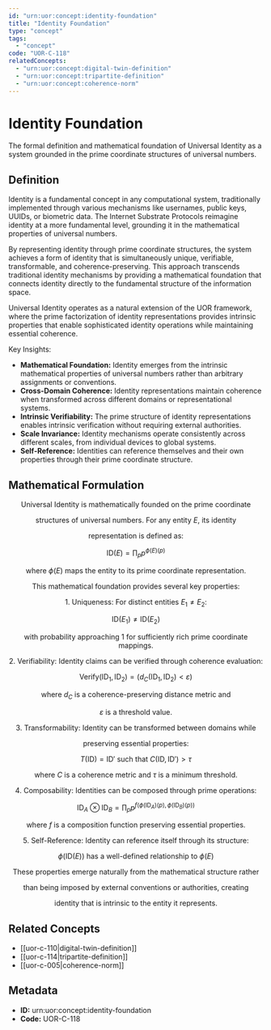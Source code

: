 ```yaml
---
id: "urn:uor:concept:identity-foundation"
title: "Identity Foundation"
type: "concept"
tags:
  - "concept"
code: "UOR-C-118"
relatedConcepts:
  - "urn:uor:concept:digital-twin-definition"
  - "urn:uor:concept:tripartite-definition"
  - "urn:uor:concept:coherence-norm"
---
```


# Identity Foundation

The formal definition and mathematical foundation of Universal Identity as a system grounded in the prime coordinate structures of universal numbers.

## Definition

Identity is a fundamental concept in any computational system, traditionally implemented through various mechanisms like usernames, public keys, UUIDs, or biometric data. The Internet Substrate Protocols reimagine identity at a more fundamental level, grounding it in the mathematical properties of universal numbers.

By representing identity through prime coordinate structures, the system achieves a form of identity that is simultaneously unique, verifiable, transformable, and coherence-preserving. This approach transcends traditional identity mechanisms by providing a mathematical foundation that connects identity directly to the fundamental structure of the information space.

Universal Identity operates as a natural extension of the UOR framework, where the prime factorization of identity representations provides intrinsic properties that enable sophisticated identity operations while maintaining essential coherence.

Key Insights:
- **Mathematical Foundation:** Identity emerges from the intrinsic mathematical properties of universal numbers rather than arbitrary assignments or conventions.
- **Cross-Domain Coherence:** Identity representations maintain coherence when transformed across different domains or representational systems.
- **Intrinsic Verifiability:** The prime structure of identity representations enables intrinsic verification without requiring external authorities.
- **Scale Invariance:** Identity mechanisms operate consistently across different scales, from individual devices to global systems.
- **Self-Reference:** Identities can reference themselves and their own properties through their prime coordinate structure.

## Mathematical Formulation

$$
\text{Universal Identity is mathematically founded on the prime coordinate}
$$

$$
\text{structures of universal numbers. For any entity } E \text{, its identity}
$$

$$
\text{representation is defined as:}
$$

$$
\text{ID}(E) = \prod_{p} p^{\phi(E)(p)}
$$

$$
\text{where } \phi(E) \text{ maps the entity to its prime coordinate representation.}
$$

$$
\text{This mathematical foundation provides several key properties:}
$$

$$
\text{1. Uniqueness: For distinct entities } E_1 \neq E_2\text{:}
$$

$$
\text{ID}(E_1) \neq \text{ID}(E_2)
$$

$$
\text{with probability approaching 1 for sufficiently rich prime coordinate mappings.}
$$

$$
\text{2. Verifiability: Identity claims can be verified through coherence evaluation:}
$$

$$
\text{Verify}(\text{ID}_1, \text{ID}_2) = (d_C(\text{ID}_1, \text{ID}_2) < \varepsilon)
$$

$$
\text{where } d_C \text{ is a coherence-preserving distance metric and}
$$

$$
\varepsilon \text{ is a threshold value.}
$$

$$
\text{3. Transformability: Identity can be transformed between domains while}
$$

$$
\text{preserving essential properties:}
$$

$$
T(\text{ID}) = \text{ID}' \text{ such that } C(\text{ID}, \text{ID}') > \tau
$$

$$
\text{where } C \text{ is a coherence metric and } \tau \text{ is a minimum threshold.}
$$

$$
\text{4. Composability: Identities can be composed through prime operations:}
$$

$$
\text{ID}_A \otimes \text{ID}_B = \prod_{p} p^{f(\phi(\text{ID}_A)(p), \phi(\text{ID}_B)(p))}
$$

$$
\text{where } f \text{ is a composition function preserving essential properties.}
$$

$$
\text{5. Self-Reference: Identity can reference itself through its structure:}
$$

$$
\phi(\text{ID}(E)) \text{ has a well-defined relationship to } \phi(E)
$$

$$
\text{These properties emerge naturally from the mathematical structure rather}
$$

$$
\text{than being imposed by external conventions or authorities, creating}
$$

$$
\text{identity that is intrinsic to the entity it represents.}
$$

## Related Concepts

- [[uor-c-110|digital-twin-definition]]
- [[uor-c-114|tripartite-definition]]
- [[uor-c-005|coherence-norm]]

## Metadata

- **ID:** urn:uor:concept:identity-foundation
- **Code:** UOR-C-118
